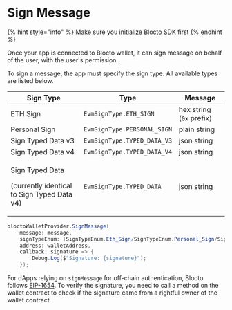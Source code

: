 # Sign Message

{% hint style="info" %}
Make sure you [initialize Blocto SDK](getting-started.md) first
{% endhint %}

Once your app is connected to Blocto wallet, it can sign message on behalf of the user, with the user's permission.

To sign a message, the app must specify the sign type. All available types are listed below.

| Sign Type                                                                | Type                        | Message                  |
| ------------------------------------------------------------------------ | --------------------------- | ------------------------ |
| ETH Sign                                                                 | `EvmSignType.ETH_SIGN`      | hex string (`0x` prefix) |
| Personal Sign                                                            | `EvmSignType.PERSONAL_SIGN` | plain string             |
| Sign Typed Data v3                                                       | `EvmSignType.TYPED_DATA_V3` | json string              |
| Sign Typed Data v4                                                       | `EvmSignType.TYPED_DATA_V4` | json string              |
| <p>Sign Typed Data</p><p>(currently identical to Sign Typed Data v4)</p> | `EvmSignType.TYPED_DATA`    | json string              |

```csharp
bloctoWalletProvider.SignMessage(
    message: message,
    signTypeEnum: [SignTypeEnum.Eth_Sign/SignTypeEnum.Personal_Sign/SignTypeEnum.SignTypeData/...],
    address: walletAddress,
    callback: signature => {
        Debug.Log($"Signature: {signature}");
    });
```

For dApps relying on `signMessage` for off-chain authentication, Blocto follows [EIP-1654](https://github.com/ethereum/EIPs/issues/1654). To verify the signature, you need to call a method on the wallet contract to check if the signature came from a rightful owner of the wallet contract.
